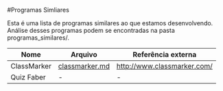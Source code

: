 #Programas Simliares

Esta é uma lista de programas similares ao que estamos desenvolvendo.
Análise desses programas podem se encontradas na pasta programas_similares/.

| Nome | Arquivo | Referência externa |
| ---- | ------- | ------------------ |
| ClassMarker | [classmarker.md](classmarker.md) | http://www.classmarker.com/
| Quiz Faber | - | - |

